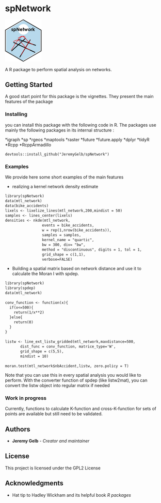 # spNetwork

<img src="man/figures/spNetwork_logo.png" width = 120 alt="spNetwork Logo"/>

A R package to perform spatial analysis on networks.

## Getting Started

A good start point for this package is the vignettes. They present the main features of the package


### Installing

you can install this package with the following code in R.
The packages use mainly the following packages in its internal structure :

*igraph
*sp
*rgeos
*maptools
*raster
*future
*future.apply
*dplyr
*tidyR
*Rcpp
*RcppArmadillo

```{r}
devtools::install_github("JeremyGelb/spNetwork")
```

### Examples

We provide here some short examples of the main features

* realizing a kernel network density estimate

```{r}
library(spNetwork)
data(mtl_network)
data(bike_accidents)
lixels <- lixelize_lines(mtl_network,200,mindist = 50)
samples <- lines_center(lixels)
densities <- nkde(mtl_network,
                 events = bike_accidents,
                 w = rep(1,nrow(bike_accidents)),
                 samples = samples,
                 kernel_name = "quartic",
                 bw = 300, div= "bw",
                 method = "discontinuous", digits = 1, tol = 1,
                 grid_shape = c(1,1),
                 verbose=FALSE)
```
* Building a spatial matrix based on network distance and use it to calculate the Moran I with spdep.

```{r}
library(spNetwork)
library(spdep)
data(mtl_network)

conv_function <- function(x){
  if(x<=500){
    return(1/x**2)
  }else{
    return(0)
  }
}

listw <- line_ext_listw_gridded(mtl_network,maxdistance=500,
       dist_func = conv_function, matrice_type='W',
       grid_shape = c(5,5),
       mindist = 10)

moran.test(mtl_network$nbAccident,listw, zero.policy = T)
```
Note that you can use this in every spatial analysis you would like to perform. With the converter function of spdep (like listw2mat), you can convert the listw object into regular matrix if needed

### Work in progress

Currently, functions to calculate K-function and cross-K-function for sets of points are available but still need to be validated.

## Authors

* **Jeremy Gelb** - *Creator and maintainer*


## License

This project is licensed under the GPL2 License

## Acknowledgments

* Hat tip to Hadley Wickham and its helpful book *R packages*

